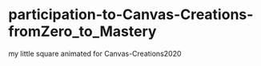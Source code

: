 # participation-to-Canvas-Creations-fromZero_to_Mastery
my little square animated for Canvas-Creations2020
